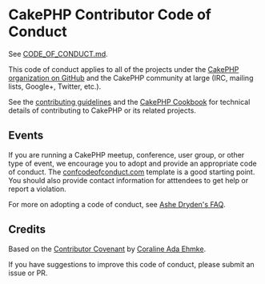 # CakePHP Contributor Code of Conduct

See [CODE_OF_CONDUCT.md](https://github.com/cakephp/code-of-conduct/blob/master/CODE_OF_CONDUCT.md).

This code of conduct applies to all of the projects under the [CakePHP organization on GitHub](https://github.com/cakephp/) and the CakePHP community at large (IRC, mailing lists, Google+, Twitter, etc.).

See the [contributing guidelines](https://github.com/cakephp/cakephp/blob/master/CONTRIBUTING.md) and the [CakePHP Cookbook](http://book.cakephp.org/3.0/en/contributing.html) for technical details of contributing to CakePHP or its related projects.


## Events

If you are running a CakePHP meetup, conference, user group, or other type of event, we encourage you to adopt and provide an appropriate code of conduct.
The [confcodeofconduct.com](http://confcodeofconduct.com/) template is a good starting point.
You should also provide contact information for atttendees to get help or report a violation.

For more on adopting a code of conduct, see [Ashe Dryden's FAQ](http://ashedryden.com/blog/codes-of-conduct-101-faq).


## Credits

Based on the [Contributor Covenant](https://github.com/CoralineAda/contributor_covenant) by [Coraline Ada Ehmke](https://github.com/CoralineAda).

If you have suggestions to improve this code of conduct, please submit an issue or PR.
